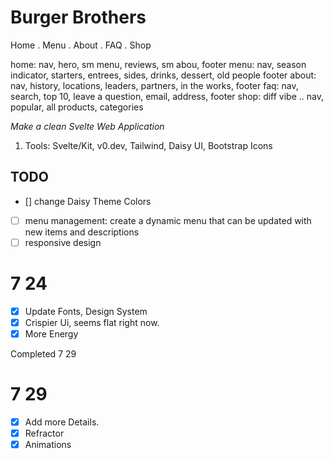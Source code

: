 # Burger Brothers

Home . Menu . About . FAQ . Shop

home: nav, hero, sm menu, reviews, sm abou, footer
menu: nav, season indicator, starters, entrees, sides, drinks, dessert, old people footer
about: nav, history, locations, leaders, partners, in the works, footer
faq: nav, search, top 10, leave a question, email, address, footer
shop: diff vibe .. nav, popular, all products, categories

<i>Make a clean Svelte Web Application</i>

1. Tools:
   Svelte/Kit, v0.dev, Tailwind, Daisy UI, Bootstrap Icons

## TODO

- [] change Daisy Theme Colors
- [ ] menu management: create a dynamic menu that can be updated with new items and descriptions
- [ ] responsive design

# 7 24

- [x] Update Fonts, Design System
- [x] Crispier Ui, seems flat right now.
- [x] More Energy

Completed 7 29

# 7 29

- [x] Add more Details.
- [x] Refractor
- [x] Animations
